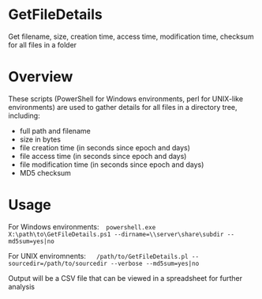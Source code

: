 # GetFileDetails
Get filename, size, creation time, access time, modification time, checksum for all files in a folder

# Overview
These scripts (PowerShell for Windows environments, perl for UNIX-like environments) are used to gather details for all files in a directory tree, including:
- full path and filename
- size in bytes
- file creation time (in seconds since epoch and days)
- file access time (in seconds since epoch and days)
- file modification time (in seconds since epoch and days)
- MD5 checksum

# Usage

For Windows environments:```  powershell.exe X:\path\to\GetFileDetails.ps1 --dirname=\\server\share\subdir --md5sum=yes|no```

For UNIX    enviromnents:```   /path/to/GetFileDetails.pl --sourcedir=/path/to/sourcedir --verbose --md5sum=yes|no```

Output will be a CSV file that can be viewed in a spreadsheet for further analysis
